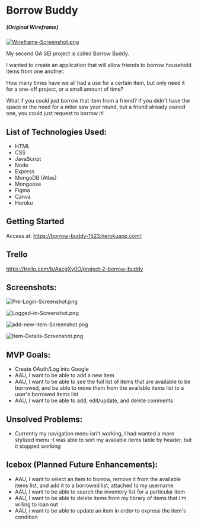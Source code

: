 # Borrow Buddy 
##### (Original Wireframe)
[![Wireframe-Screenshot.png](https://i.postimg.cc/HnV2FLc7/Wireframe-Screenshot.png)](https://postimg.cc/CnpkqS4F)

My second GA SEI project is called Borrow Buddy. 

I wanted to create an application that will allow friends to borrow household items from one another. 

How many times have we all had a use for a certain item, but only need it for a one-off project, or a small amount of time? 

What if you could just borrow that item from a friend? 
If you didn't have the space or the need for a miter saw year round, but a friend already owned one, you could just request to borrow it!

## List of Technologies Used:
- HTML
- CSS
- JavaScript
- Node
- Express
- MongoDB (Atlas)
- Mongoose
- Figma
- Canva
- Heroku

## Getting Started
Access at: https://borrow-buddy-1523.herokuapp.com/


## Trello
https://trello.com/b/AacgXy0O/project-2-borrow-buddy



## Screenshots:
![Pre-Login-Screenshot.png](https://i.postimg.cc/pXrDgkfM/Pre-Login-Screenshot.png)

![Logged-in-Screenshot.png](https://i.postimg.cc/59nB7DFm/Logged-in-Screenshot.png)

![add-new-item-Screenshot.png](https://i.postimg.cc/zvtTyR1Q/add-new-item-Screenshot.png)

![Item-Details-Screenshot.png](https://i.postimg.cc/Fs6jmcpd/Item-Details-Screenshot.png)


## MVP Goals:
- Create OAuth/Log into Google
- AAU, I want to be able to add a new item
- AAU, I want to be able to see the full list of items that are available to be borrowed, and be able to move them from the available items list to a user's borrowed items list
- AAU, I want to be able to add, edit/update, and delete comments

## Unsolved Problems: 
- Currently my navigation menu isn't working, I had wanted a more stylized menu
-I was able to sort my available items table by header, but it stopped working

## Icebox (Planned Future Enhancements):
- AAU, I want to select an item to borrow, remove it from the available items list, and add it to a borrowed list, attached to my username
- AAU, I want to be able to search the inventory list for a particular item
- AAU, I want to be able to delete items from my library of items that I'm willing to loan out
- AAU, i want to be able to update an item in order to express the item's condition
